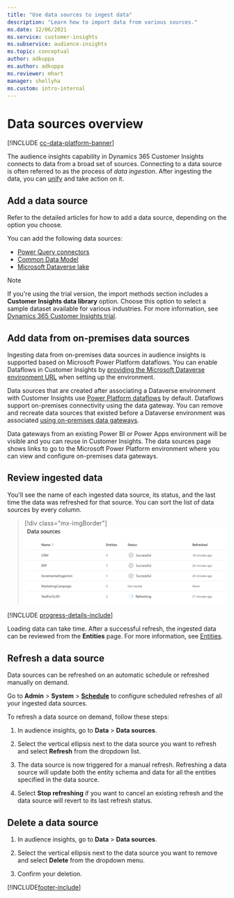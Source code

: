 ```yaml
---
title: "Use data sources to ingest data"
description: "Learn how to import data from various sources."
ms.date: 12/06/2021
ms.service: customer-insights
ms.subservice: audience-insights
ms.topic: conceptual
author: adkuppa
ms.author: adkuppa
ms.reviewer: mhart
manager: shellyha
ms.custom: intro-internal
---
```


# Data sources overview

[!INCLUDE [cc-data-platform-banner](../includes/cc-data-platform-banner.md)]

The audience insights capability in Dynamics 365 Customer Insights connects to data from a broad set of sources. Connecting to a data source is often referred to as the process of *data ingestion*. After ingesting the data, you can [unify](data-unification.md) and take action on it.

## Add a data source

Refer to the detailed articles for how to add a data source, depending on the option you choose.

You can add the following data sources:

- [Power Query connectors](connect-power-query.md)
- [Common Data Model](connect-common-data-model.md)
- [Microsoft Dataverse lake](connect-dataverse-managed-lake.md)

> [!NOTE]
> If you're using the trial version, the import methods section includes a **Customer Insights data library** option. Choose this option to select a sample dataset available for various industries. For more information, see [Dynamics 365 Customer Insights trial](../trial-signup.md).

## Add data from on-premises data sources

Ingesting data from on-premises data sources in audience insights is supported based on Microsoft Power Platform dataflows. You can enable Dataflows in Customer Insights by [providing the Microsoft Dataverse environment URL](create-environment.md) when setting up the environment.

Data sources that are created after associating a Dataverse environment with Customer Insights use [Power Platform dataflows](/power-query/dataflows/overview-dataflows-across-power-platform-dynamics-365) by default. Dataflows support on-premises connectivity using the data gateway. You can remove and recreate data sources that existed before a Dataverse environment was associated [using on-premises data gateways](/data-integration/gateway/service-gateway-app).

Data gateways from an existing Power BI or Power Apps environment will be visible and you can reuse in Customer Insights. The data sources page shows links to go to the Microsoft Power Platform environment where you can view and configure on-premises data gateways.

## Review ingested data

You'll see the name of each ingested data source, its status, and the last time the data was refreshed for that source. You can sort the list of data sources by every column.

> [!div class="mx-imgBorder"]
> ![Data source added.](media/configure-data-datasource-added.png "Data source added")

[!INCLUDE [progress-details-include](../includes/progress-details-pane.md)]

Loading data can take time. After a successful refresh, the ingested data can be reviewed from the **Entities** page. For more information, see [Entities](entities.md).

## Refresh a data source

Data sources can be refreshed on an automatic schedule or refreshed manually on demand. 

Go to **Admin** > **System** > [**Schedule**](system.md#schedule-tab) to configure scheduled refreshes of all your ingested data sources.

To refresh a data source on demand, follow these steps:

1. In audience insights, go to **Data** > **Data sources**.

2. Select the vertical ellipsis next to the data source you want to refresh and select **Refresh** from the dropdown list.

3. The data source is now triggered for a manual refresh. Refreshing a data source will update both the entity schema and data for all the entities specified in the data source.

4. Select **Stop refreshing** if you want to cancel an existing refresh and the data source will revert to its last refresh status.

## Delete a data source

1. In audience insights, go to **Data** > **Data sources**.

2. Select the vertical ellipsis next to the data source you want to remove and select **Delete** from the dropdown menu.

3. Confirm your deletion.


[!INCLUDE[footer-include](../includes/footer-banner.md)]
